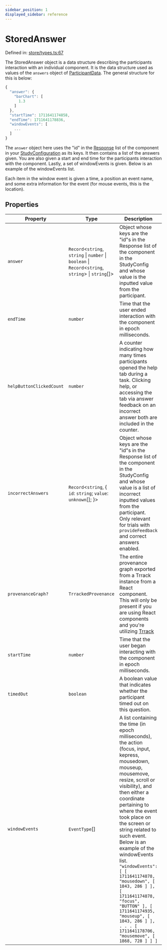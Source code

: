 ```yaml
---
sidebar_position: 1
displayed_sidebar: reference
---
```


# StoredAnswer

Defined in: [store/types.ts:67](https://github.com/revisit-studies/study/blob/79149c8bf8bccdc63f81d04e34de6bd5b26d533d/src/store/types.ts#L67)

The StoredAnswer object is a data structure describing the participants interaction with an individual component. It is the data structure used as values of the `answers` object of [ParticipantData](../ParticipantData). The general structure for this is below:

```js
{
  "answer": {
    "barChart": [
      1.3
    ]
  },
  "startTime": 1711641174858,
  "endTime": 1711641178836,
  "windowEvents": [
    ...
  ]
}
```
The `answer` object here uses the "id" in the [Response](../BaseResponse) list of the component in your [StudyConfiguration](../StudyConfig) as its keys. It then contains a list of the answers given. You are also given a start and end time for the participants interaction with the component. Lastly, a set of windowEvents is given. Below is an example of the windowEvents list.

Each item in the window event is given a time, a position an event name, and some extra information for the event (for mouse events, this is the location).

## Properties

| Property | Type | Description | Defined in |
| ------ | ------ | ------ | ------ |
| <a id="answer"></a> `answer` | `Record`\<`string`, `string` \| `number` \| `boolean` \| `Record`\<`string`, `string`\> \| `string`[]\> | Object whose keys are the "id"s in the Response list of the component in the StudyConfig and whose value is the inputted value from the participant. | [store/types.ts:69](https://github.com/revisit-studies/study/blob/79149c8bf8bccdc63f81d04e34de6bd5b26d533d/src/store/types.ts#L69) |
| <a id="endtime"></a> `endTime` | `number` | Time that the user ended interaction with the component in epoch milliseconds. | [store/types.ts:75](https://github.com/revisit-studies/study/blob/79149c8bf8bccdc63f81d04e34de6bd5b26d533d/src/store/types.ts#L75) |
| <a id="helpbuttonclickedcount"></a> `helpButtonClickedCount` | `number` | A counter indicating how many times participants opened the help tab during a task. Clicking help, or accessing the tab via answer feedback on an incorrect answer both are included in the counter. | [store/types.ts:111](https://github.com/revisit-studies/study/blob/79149c8bf8bccdc63f81d04e34de6bd5b26d533d/src/store/types.ts#L111) |
| <a id="incorrectanswers"></a> `incorrectAnswers` | `Record`\<`string`, \{ `id`: `string`; `value`: `unknown`[]; \}\> | Object whose keys are the "id"s in the Response list of the component in the StudyConfig and whose value is a list of incorrect inputted values from the participant. Only relevant for trials with `provideFeedback` and correct answers enabled. | [store/types.ts:71](https://github.com/revisit-studies/study/blob/79149c8bf8bccdc63f81d04e34de6bd5b26d533d/src/store/types.ts#L71) |
| <a id="provenancegraph"></a> `provenanceGraph?` | `TrrackedProvenance` | The entire provenance graph exported from a Trrack instance from a React component. This will only be present if you are using React components and you're utilizing [Trrack](https://apps.vdl.sci.utah.edu/trrack) | [store/types.ts:77](https://github.com/revisit-studies/study/blob/79149c8bf8bccdc63f81d04e34de6bd5b26d533d/src/store/types.ts#L77) |
| <a id="starttime"></a> `startTime` | `number` | Time that the user began interacting with the component in epoch milliseconds. | [store/types.ts:73](https://github.com/revisit-studies/study/blob/79149c8bf8bccdc63f81d04e34de6bd5b26d533d/src/store/types.ts#L73) |
| <a id="timedout"></a> `timedOut` | `boolean` | A boolean value that indicates whether the participant timed out on this question. | [store/types.ts:109](https://github.com/revisit-studies/study/blob/79149c8bf8bccdc63f81d04e34de6bd5b26d533d/src/store/types.ts#L109) |
| <a id="windowevents"></a> `windowEvents` | `EventType`[] | A list containing the time (in epoch milliseconds), the action (focus, input, kepress, mousedown, mouseup, mousemove, resize, scroll or visibility), and then either a coordinate pertaining to where the event took place on the screen or string related to such event. Below is an example of the windowEvents list. `"windowEvents": [ [ 1711641174878, "mousedown", [ 1843, 286 ] ], [ 1711641174878, "focus", "BUTTON" ], [ 1711641174935, "mouseup", [ 1843, 286 ] ], . . . [ 1711641178706, "mousemove", [ 1868, 728 ] ] ]` | [store/types.ts:107](https://github.com/revisit-studies/study/blob/79149c8bf8bccdc63f81d04e34de6bd5b26d533d/src/store/types.ts#L107) |
